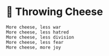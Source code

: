 # 🧀 Throwing Cheese

```
More cheese, less war
More cheese, less hatred
More cheese, less division
More cheese, less fear
More cheese, more joy
```
